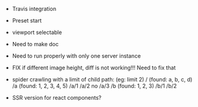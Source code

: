 - Travis integration
- Preset start
- viewport selectable

- Need to make doc
- Need to run properly with only one server instance

- FIX if different image height, diff is not working!!! Need to fix that

- spider crawling with a limit of child path: (eg: limit 2)
    /     (found: a, b, c, d)
    /a    (found: 1, 2, 3, 4, 5)
    /a/1
    /a/2
    no /a/3
    /b    (found: 1, 2, 3)
    /b/1
    /b/2

- SSR version for react components?